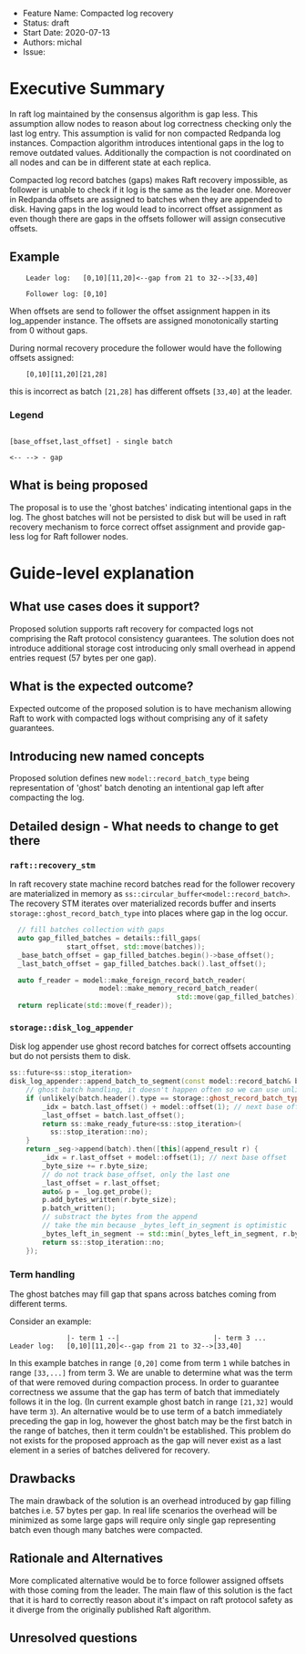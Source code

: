 - Feature Name: Compacted log recovery
- Status: draft
- Start Date: 2020-07-13
- Authors: michal
- Issue: 

# Executive Summary

In raft log maintained by the consensus algorithm is gap less. This assumption
allow nodes to reason about log correctness checking only the last log entry. This
assumption is valid for non compacted Redpanda log instances. Compaction
algorithm introduces intentional gaps in the log to remove outdated values.
Additionally the compaction is not coordinated on all nodes and can be in
different state at each replica.

Compacted log record batches (gaps) makes Raft recovery impossible, as follower
is unable to check if it log is the same as the leader one.
Moreover in Redpanda offsets are assigned to batches when they are appended
to disk. Having gaps in the log would lead to incorrect offset assignment as
even though there are gaps in the offsets follower will assign consecutive
offsets.

## Example

```plain
    Leader log:   [0,10][11,20]<--gap from 21 to 32-->[33,40]

    Follower log: [0,10]
```

When offsets are send to follower the offset assignment happen in its
log_appender instance. The offsets are assigned monotonically starting
from 0 without gaps.

During normal recovery procedure the follower would have the following offsets
assigned:

```plain
    [0,10][11,20][21,28]
```

this is incorrect as batch `[21,28]` has different offsets `[33,40]` at the 
leader.

### Legend

```plain

[base_offset,last_offset] - single batch

<-- --> - gap
```

## What is being proposed

The proposal is to use the 'ghost batches' indicating intentional gaps in the
log. The ghost batches will not be persisted to disk but will be used in raft
recovery mechanism to force correct offset assignment and provide gap-less log
for Raft follower nodes.

# Guide-level explanation

## What use cases does it support?

Proposed solution supports raft recovery for compacted logs not comprising the
Raft protocol consistency guarantees. The solution does not introduce additional
storage cost introducing only small overhead in append entries request
(57 bytes per one gap).

## What is the expected outcome?

Expected outcome of the proposed solution is to have mechanism allowing Raft to
work with compacted logs without comprising any of it safety guarantees.

## Introducing new named concepts

Proposed solution defines new `model::record_batch_type` being representation
of 'ghost' batch denoting an intentional gap left after compacting the log.

## Detailed design - What needs to change to get there

### `raft::recovery_stm`

In raft recovery state machine record batches read for the follower recovery are
materialized in memory as `ss::circular_buffer<model::record_batch>`.
The recovery STM iterates over materialized records buffer and inserts
`storage::ghost_record_batch_type` into places where gap in the log occur.

```c++
  // fill batches collection with gaps
  auto gap_filled_batches = details::fill_gaps(
              start_offset, std::move(batches));
  _base_batch_offset = gap_filled_batches.begin()->base_offset();
  _last_batch_offset = gap_filled_batches.back().last_offset();

  auto f_reader = model::make_foreign_record_batch_reader(
                      model::make_memory_record_batch_reader(
                                         std::move(gap_filled_batches)));
  return replicate(std::move(f_reader));
```

### `storage::disk_log_appender`

Disk log appender use ghost record batches for correct offsets accounting but
do not persists them to disk.

```c++
ss::future<ss::stop_iteration>
disk_log_appender::append_batch_to_segment(const model::record_batch& batch) {
    // ghost batch handling, it doesn't happen often so we can use unlikely
    if (unlikely(batch.header().type == storage::ghost_record_batch_type)) {
        _idx = batch.last_offset() + model::offset(1); // next base offset
        _last_offset = batch.last_offset();
        return ss::make_ready_future<ss::stop_iteration>(
          ss::stop_iteration::no);
    }
    return _seg->append(batch).then([this](append_result r) {
        _idx = r.last_offset + model::offset(1); // next base offset
        _byte_size += r.byte_size;
        // do not track base_offset, only the last one
        _last_offset = r.last_offset;
        auto& p = _log.get_probe();
        p.add_bytes_written(r.byte_size);
        p.batch_written();
        // substract the bytes from the append
        // take the min because _bytes_left_in_segment is optimistic
        _bytes_left_in_segment -= std::min(_bytes_left_in_segment, r.byte_size);
        return ss::stop_iteration::no;
    });
```

### Term handling

The ghost batches may fill gap that spans across batches coming from different 
terms.

Consider an example:

```plain
              |- term 1 --|                       |- term 3 ...
Leader log:   [0,10][11,20]<--gap from 21 to 32-->[33,40]
```

In this example batches in range `[0,20]` come from term `1` while batches in
range `[33,...]` from term 3. We are unable to determine what was the term of
that were removed during compaction process.
In order to guarantee correctness we assume that the gap has term of batch that
immediately follows it in the log. (In current example ghost batch in range
`[21,32]` would have term `3`). An alternative would be to use term of a batch
immediately preceding the gap in log, however the ghost batch may be the first
batch in the range of batches, then it term couldn't be established.
This problem do not exists for the proposed approach as the gap will never exist
as a last element in a series of batches delivered for recovery.

## Drawbacks

The main drawback of the solution is an overhead introduced by gap filling
batches i.e. 57 bytes per gap. In real life scenarios the overhead will be
minimized as some large gaps will require only single gap representing batch even
though many batches were compacted.

## Rationale and Alternatives

More complicated alternative would be to force follower assigned offsets with
those coming from the leader. The main flaw of this solution is the fact that it
is hard to correctly reason about it's impact on raft protocol safety as it
diverge from the originally published Raft algorithm.

## Unresolved questions
